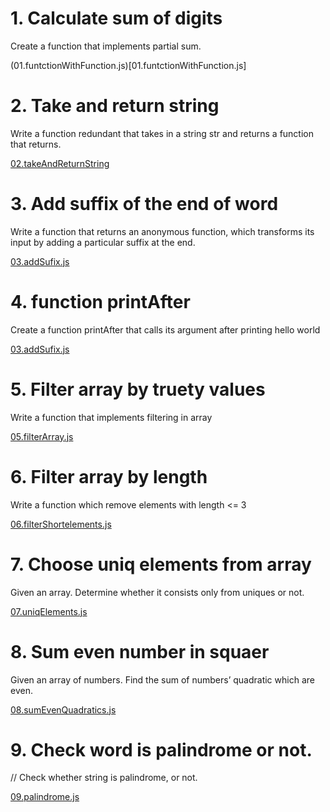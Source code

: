 # 1. Calculate sum of digits

Create a function that implements partial sum.

(01.funtctionWithFunction.js)[01.funtctionWithFunction.js]

# 2. Take and return string

Write a function redundant that takes in a string str and returns a function that returns.

[02.takeAndReturnString](02.takeAndReturnString)

# 3. Add suffix of the end of word

Write a function that returns an anonymous function, which transforms its input by adding a
particular suffix at the end.

[03.addSufix.js](03.addSufix.js)

# 4. function printAfter

Create a function printAfter that calls its argument after printing hello world

[03.addSufix.js](03.addSufix.js)

# 5. Filter array by truety values

Write a function that implements filtering in array

[05.filterArray.js](05.filterArray.js)

# 6. Filter array by length

Write a function which remove elements with length <= 3

[06.filterShortelements.js](06.filterShortelements.js)

# 7. Choose uniq elements from array

Given an array. Determine whether it consists only from uniques or not.

[07.uniqElements.js](07.uniqElements.js)

# 8. Sum even number in squaer

Given an array of numbers. Find the sum of numbersʼ quadratic which are even.

[08.sumEvenQuadratics.js](08.sumEvenQuadratics.js)

# 9. Check word is palindrome or not.

// Check whether string is palindrome, or not.

[09.palindrome.js](09.palindrome.js)
